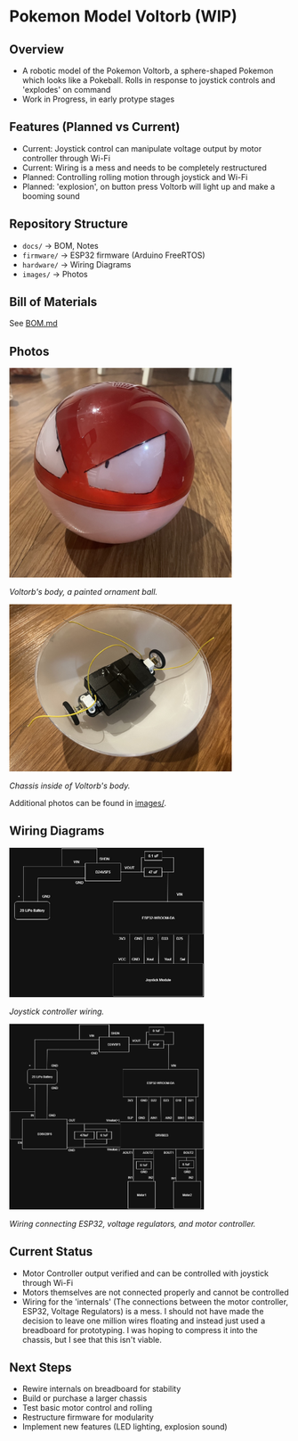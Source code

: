 # Pokemon Model Voltorb (WIP)

## Overview
- A robotic model of the Pokemon Voltorb, a sphere-shaped Pokemon which looks like a Pokeball.  Rolls in response 
to joystick controls and 'explodes' on command
-  Work in Progress, in early protype stages

## Features (Planned vs Current)  
- Current: Joystick control can manipulate voltage output by motor controller through Wi-Fi
- Current: Wiring is a mess and needs to be completely restructured
- Planned: Controlling rolling motion through joystick and Wi-Fi
- Planned: 'explosion', on button press Voltorb will light up and make a booming sound


## Repository Structure
- `docs/` → BOM, Notes 
- `firmware/` → ESP32 firmware (Arduino FreeRTOS)
- `hardware/` → Wiring Diagrams
- `images/` → Photos

## Bill of Materials
See [BOM.md](docs/BOM.md)

## Photos
<img src="images/Voltorb_Body.jpeg" alt="Voltorb Body" width="400"/>

*Voltorb's body, a painted ornament ball.*

<img src="images/WIP_Voltorb_Inside.jpeg" alt="Chassis in Voltorb" width="400"/>

*Chassis inside of Voltorb's body.*

Additional photos can be found in [images/](images/).


## Wiring Diagrams
<img src="hardware/Controller_Wiring_Diagram.png" alt="Controller Wiring" width="350"/>

*Joystick controller wiring.*

<img src="hardware/Internals_Wiring_Diagram.png" alt="Internals Wiring" width="350"/>

*Wiring connecting ESP32, voltage regulators, and motor controller.*

## Current Status
- Motor Controller output verified and can be controlled with joystick through Wi-Fi
- Motors themselves are not connected properly and cannot be controlled
- Wiring for the 'internals' (The connections between the motor controller, ESP32, Voltage Regulators) is a mess.  I should not have made the decision to leave one million wires floating and instead just used a breadboard for prototyping.  I was hoping to compress it into the chassis, but I see that this isn't viable.

## Next Steps
- Rewire internals on breadboard for stability
- Build or purchase a larger chassis
- Test basic motor control and rolling
- Restructure firmware for modularity
- Implement new features (LED lighting, explosion sound)

